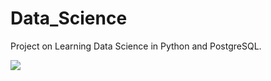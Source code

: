 # Data_Science
Project on Learning Data Science in Python and PostgreSQL.

<img src="https://imgs.search.brave.com/BUKEBtxD7O_Ks4pKIqSR2HrgqT-dbklZV6SBAfL58_o/rs:fit:860:0:0/g:ce/aHR0cHM6Ly9tZWRp/YS5pc3RvY2twaG90/by5jb20vaWQvMTE4/NDY1NDg0OS9waG90/by9wdXBweS1ydW5u/aW5nLWF0LXRoZS1w/YXJrLmpwZz9zPTYx/Mng2MTImdz0wJms9/MjAmYz1XVnJKejVF/SFYxNTZmeFN3LWJ6/OXpZVHp4QjZYY2l4/LUFna1dDLXBORng4/PQ" />



